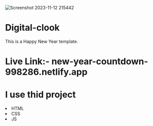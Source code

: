 
![Screenshot 2023-11-12 215442](https://github.com/mahmudul7608/Digital-clook/assets/146390183/13ef329b-7c50-4182-8d4a-1ef55e4fff08)

# Digital-clook

This is a Happy New Year template.

# Live Link:-  new-year-countdown-998286.netlify.app

# I use thid project 
<li>HTML</li>
<li>CSS</li>
<li>JS</li>
